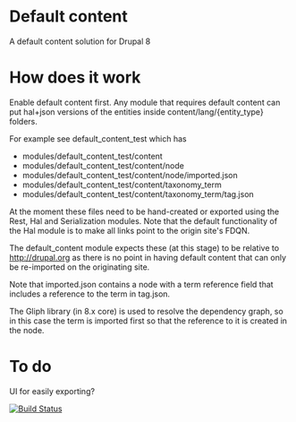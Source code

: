 Default content
===============

A default content solution for Drupal 8

How does it work
================

Enable default content first.
Any module that requires default content can put hal+json versions of the entities inside content/lang/{entity_type} folders.

For example see default_content_test which has

* modules/default_content_test/content
* modules/default_content_test/content/node
* modules/default_content_test/content/node/imported.json
* modules/default_content_test/content/taxonomy_term
* modules/default_content_test/content/taxonomy_term/tag.json

At the moment these files need to be hand-created or exported using the Rest, Hal and Serialization modules.
Note that the default functionality of the Hal module is to make all links point to the origin site's FDQN.

The default_content module expects these (at this stage) to be relative to http://drupal.org as there is no point in having default content that can only be re-imported on the originating site.

Note that imported.json contains a node with a term reference field that includes a reference to the term in tag.json.

The Gliph library (in 8.x core) is used to resolve the dependency graph, so in this case the term is imported first so that the reference to it is created in the node.

To do
=====

UI for easily exporting?

[![Build Status](https://travis-ci.org/larowlan/default_content.svg?branch=8.x-1.x)](https://travis-ci.org/larowlan/default_content)

